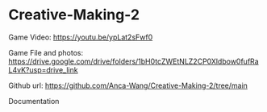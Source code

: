 # Creative-Making-2

Game Video: 
https://youtu.be/ypLat2sFwf0


Game File and photos: 
https://drive.google.com/drive/folders/1bH0tcZWEtNLZ2CP0Xldbow0fufRaL4vK?usp=drive_link


Github url:
https://github.com/Anca-Wang/Creative-Making-2/tree/main



Documentation

